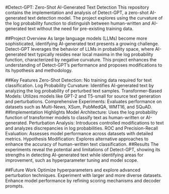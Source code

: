 #Detect-GPT: Zero-Shot AI-Generated Text Detection
This repository contains the implementation and analysis of Detect-GPT, a zero-shot AI-generated text detection model. The project explores using the curvature of the log probability function to distinguish between human-written and AI-generated text without the need for pre-existing training data.

##Project Overview
As large language models (LLMs) become more sophisticated, identifying AI-generated text presents a growing challenge. Detect-GPT leverages the behavior of LLMs in probability space, where AI-generated text typically resides near local maxima in the log probability function, characterized by negative curvature. This project enhances the understanding of Detect-GPT’s performance and proposes modifications to its hypothesis and methodology.

##Key Features
Zero-Shot Detection: No training data required for text classification.
Log Probability Curvature: Identifies AI-generated text by analyzing the log probability of perturbed text samples.
Transformer-Based Models: Utilizes models like GPT-2 and T5-small for source text generation and perturbations.
Comprehensive Experiments: Evaluates performance on datasets such as Multi-News, XSum, PubMedQA, WMT16, and SQuAD.
##Implementation Highlights
Model Architecture: Uses the log probability function of transformer models to classify text as human-written or AI-generated.
Perturbation Analysis: Introduces controlled modifications to text and analyzes discrepancies in log probabilities.
ROC and Precision-Recall Evaluation: Assesses model performance across datasets with detailed metrics.
Hypothesis Modification: Explores alternative approaches to enhance the accuracy of human-written text classification.
##Results
The experiments reveal the potential and limitations of Detect-GPT, showing its strengths in detecting AI-generated text while identifying areas for improvement, such as hyperparameter tuning and model scope.

##Future Work
Optimize hyperparameters and explore advanced perturbation techniques.
Experiment with larger and more diverse datasets.
Enhance model performance by refining scoring mechanisms and decoder prompts.
